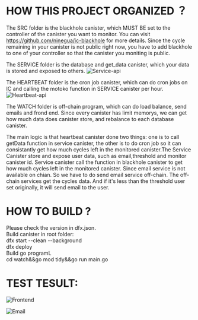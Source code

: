 HOW THIS PROJECT ORGANIZED ？
============================

The SRC folder is the blackhole canister, which MUST BE set to the controller of the canister you want to monitor. You can visit https://github.com/ninegua/ic-blackhole for more details. Since the cycle remaining in your canister is not public right now, you have to add blackhole to one of your controller so that the canister you moniting is public.

The SERVICE folder is the database and get_data canister, which your data is stored and exposed to others.
![Service-api](https://github.com/jackqr/ICPFuture/blob/main/image/service_api.png)

The HEARTBEAT folder is the cron job canister, which can do cron jobs on IC and calling the motoko function in SERVICE canister per hour.
![Heartbeat-api](https://github.com/jackqr/ICPFuture/blob/main/image/heartbeat_api.png)

The WATCH folder is off-chain program, which can do load balance, send emails and frond end. Since every canister has limit memorys, we can get how much data does canister store, and rebalance to each database canister.

The main logic is that heartbeat canister done two things: one is to call getData function in service canister, the other is to do cron job so it can consistantly get how much cycles left in the monitored canister.The Service Canister store and expose user data, such as email,threshold and monitor canister id. Service canister call the function in blackhole canister to get how much cycles left in the monitored canister. Since email service is not available on chian. So we have to do send email service off-chain. The off-chain services get the cycles data. And if it's less than the threshold user set originally, it will send email to the user.

HOW TO BUILD ?
=============
Please check the version in dfx.json.  
Build canister in root folder:  
dfx start --clean --background  
dfx deploy  
Build go programL  
cd watch&&go mod tidy&&go run main.go  

TEST TESULT:
============
![Frontend](https://github.com/jackqr/ICPFuture/blob/main/image/frontend.jpeg)

![Email](https://github.com/jackqr/ICPFuture/blob/main/image/email_result.png)
